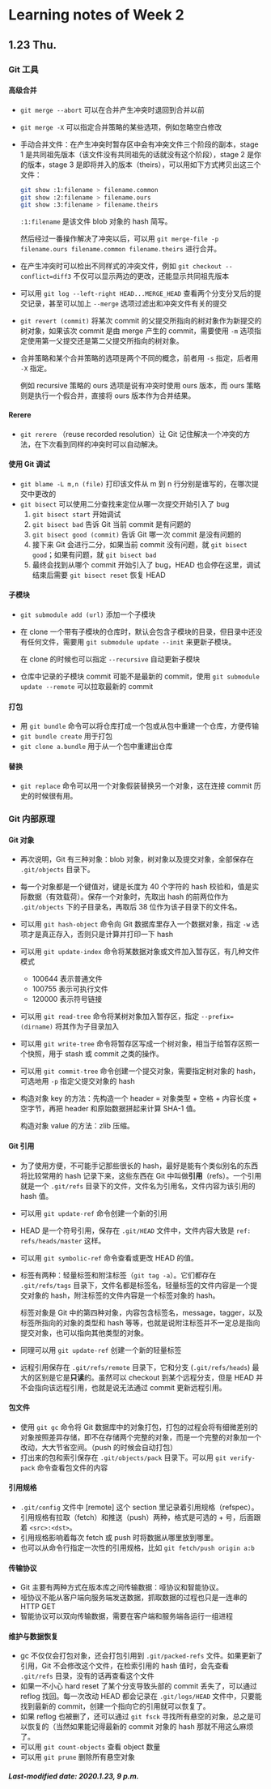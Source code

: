 # Learning notes of Week 2

## 1.23 Thu.

### Git 工具

#### 高级合并

+ `git merge --abort` 可以在合并产生冲突时退回到合并以前

+ `git merge -X` 可以指定合并策略的某些选项，例如忽略空白修改

+ 手动合并文件：在产生冲突时暂存区中会有冲突文件三个阶段的副本，stage 1 是共同祖先版本（该文件没有共同祖先的话就没有这个阶段），stage 2 是你的版本，stage 3 是即将并入的版本（theirs），可以用如下方式拷贝出这三个文件：

  ```bash
  git show :1:filename > filename.common
  git show :2:filename > filename.ours
  git show :3:filename > filename.theirs
  ```

  `:1:filename` 是该文件 blob 对象的 hash 简写。

  然后经过一番操作解决了冲突以后，可以用 `git merge-file -p filename.ours filename.common filename.theirs` 进行合并。

+ 在产生冲突时可以检出不同样式的冲突文件，例如 `git checkout --conflict=diff3` 不仅可以显示两边的更改，还能显示共同祖先版本

+ 可以用 `git log --left-right HEAD...MERGE_HEAD` 查看两个分支分叉后的提交记录，甚至可以加上 `--merge` 选项过滤出和冲突文件有关的提交

+ `git revert (commit)` 将某次 commit 的父提交所指向的树对象作为新提交的树对象，如果该次 commit 是由 merge 产生的 commit，需要使用 `-m` 选项指定使用第一父提交还是第二父提交所指向的树对象。

+ 合并策略和某个合并策略的选项是两个不同的概念，前者用 `-s` 指定，后者用 `-X` 指定。

  例如 recursive 策略的 ours 选项是说有冲突时使用 ours 版本，而 ours 策略则是执行一个假合并，直接将 ours 版本作为合并结果。

#### Rerere

+ `git rerere` （reuse recorded resolution）让 Git 记住解决一个冲突的方法，在下次看到同样的冲突时可以自动解决。

#### 使用 Git 调试

+ `git blame -L m,n (file)` 打印该文件从 m 到 n 行分别是谁写的，在哪次提交中更改的
+ `git bisect` 可以使用二分查找来定位从哪一次提交开始引入了 bug
  1. `git bisect start` 开始调试
  2. `git bisect bad` 告诉 Git 当前 commit 是有问题的
  3. `git bisect good (commit)` 告诉 Git 哪一次 commit 是没有问题的
  4. 接下来 Git 会进行二分，如果当前 commit 没有问题，就 `git bisect good`；如果有问题，就 `git bisect bad` 
  5. 最终会找到从哪个 commit 开始引入了 bug，HEAD 也会停在这里，调试结束后需要 `git bisect reset` 恢复 HEAD

#### 子模块

+ `git submodule add (url)` 添加一个子模块

+ 在 clone 一个带有子模块的仓库时，默认会包含子模块的目录，但目录中还没有任何文件，需要用 `git submodule update --init` 来更新子模块。

  在 clone 的时候也可以指定 `--recursive` 自动更新子模块

+ 仓库中记录的子模块 commit 可能不是最新的 commit，使用 `git submodule update --remote` 可以拉取最新的 commit

#### 打包

+ 用 `git bundle` 命令可以将仓库打成一个包或从包中重建一个仓库，方便传输
+ `git bundle create` 用于打包
+ `git clone a.bundle` 用于从一个包中重建出仓库

#### 替换

+ `git replace` 命令可以用一个对象假装替换另一个对象，这在连接 commit 历史的时候很有用。

### Git 内部原理

#### Git 对象

+ 再次说明，Git 有三种对象：blob 对象，树对象以及提交对象，全部保存在 `.git/objects` 目录下。

+ 每一个对象都是一个键值对，键是长度为 40 个字符的 hash 校验和，值是实际数据（有效载荷）。保存一个对象时，先取出 hash 的前两位作为 `.git/objects` 下的子目录名，再取后 38 位作为该子目录下的文件名。

+ 可以用 `git hash-object` 命令向 Git 数据库里存入一个数据对象，指定 `-w` 选项才是真正存入，否则只是计算并打印一下 hash

+ 可以用 `git update-index` 命令将某数据对象或文件加入暂存区，有几种文件模式

  + 100644 表示普通文件
  + 100755 表示可执行文件
  + 120000 表示符号链接

+ 可以用 `git read-tree` 命令将某树对象加入暂存区，指定 `--prefix=(dirname)` 将其作为子目录加入

+ 可以用 `git write-tree` 命令将暂存区写成一个树对象，相当于给暂存区照一个快照，用于 stash 或 commit 之类的操作。

+ 可以用 `git commit-tree` 命令创建一个提交对象，需要指定树对象的 hash，可选地用 `-p` 指定父提交对象的 hash

+ 构造对象 key 的方法：先构造一个 header = 对象类型 + 空格 + 内容长度 + 空字节，再把 header 和原始数据拼起来计算 SHA-1 值。

  构造对象 value 的方法：zlib 压缩。

#### Git 引用

+ 为了使用方便，不可能手记那些很长的 hash，最好是能有个类似别名的东西将比较常用的 hash 记录下来，这些东西在 Git 中叫做**引用**（refs）。一个引用就是一个 `.git/refs` 目录下的文件，文件名为引用名，文件内容为该引用的 hash 值。

+ 可以用 `git update-ref` 命令创建一个新的引用

+ HEAD 是一个符号引用，保存在 `.git/HEAD` 文件中，文件内容大致是 `ref: refs/heads/master` 这样。

+ 可以用 `git symbolic-ref` 命令查看或更改 HEAD 的值。

+ 标签有两种：轻量标签和附注标签（`git tag -a`）。它们都存在 `.git/refs/tags` 目录下，文件名都是标签名，轻量标签的文件内容是一个提交对象的 hash，附注标签的文件内容是一个标签对象的 hash。

  标签对象是 Git 中的第四种对象，内容包含标签名，message，tagger，以及标签所指向的对象的类型和 hash 等等，也就是说附注标签并不一定总是指向提交对象，也可以指向其他类型的对象。

+ 同理可以用 `git update-ref` 创建一个新的轻量标签

+ 远程引用保存在 `.git/refs/remote` 目录下，它和分支 (`.git/refs/heads`) 最大的区别是它是**只读**的。虽然可以 checkout 到某个远程分支，但是 HEAD 并不会指向该远程引用，也就是说无法通过 commit 更新远程引用。

#### 包文件

+ 使用 `git gc` 命令将 Git 数据库中的对象打包，打包的过程会将有细微差别的对象按照差异存储，即不在存储两个完整的对象，而是一个完整的对象加一个改动，大大节省空间。（push 的时候会自动打包）
+ 打出来的包和索引保存在 `.git/objects/pack` 目录下。可以用 `git verify-pack` 命令查看包文件的内容

#### 引用规格

+ `.git/config` 文件中 [remote] 这个 section 里记录着引用规格（refspec）。引用规格有拉取（fetch）和推送（push）两种，格式是可选的 + 号，后面跟着 `<src>:<dst>`。
+ 引用规格影响着每次 fetch 或 push 时将数据从哪里放到哪里。
+ 也可以从命令行指定一次性的引用规格，比如 `git fetch/push origin a:b `

#### 传输协议

+ Git 主要有两种方式在版本库之间传输数据：哑协议和智能协议。
+ 哑协议不能从客户端向服务端发送数据，抓取数据的过程也只是一连串的 HTTP GET
+ 智能协议可以双向传输数据，需要在客户端和服务端各运行一组进程

#### 维护与数据恢复

+ gc 不仅仅会打包对象，还会打包引用到 `.git/packed-refs` 文件。如果更新了引用，Git 不会修改这个文件，在检索引用的 hash 值时，会先查看 `.git/refs` 目录，没有的话再查看这个文件
+ 如果一不小心 hard reset 了某个分支导致头部的 commit 丢失了，可以通过 reflog 找回。每一次改动 HEAD 都会记录在 `.git/logs/HEAD` 文件中，只要能找到最新的 commit，创建一个指向它的引用就可以恢复了。
+ 如果 reflog 也被删了，还可以通过 `git fsck` 寻找所有悬空的对象，总之是可以恢复的（当然如果能记得最新的 commit 对象的 hash 那就不用这么麻烦了。
+ 可以用 `git count-objects` 查看 object 数量
+ 可以用 `git prune` 删除所有悬空对象

##### Last-modified date: 2020.1.23, 9 p.m.